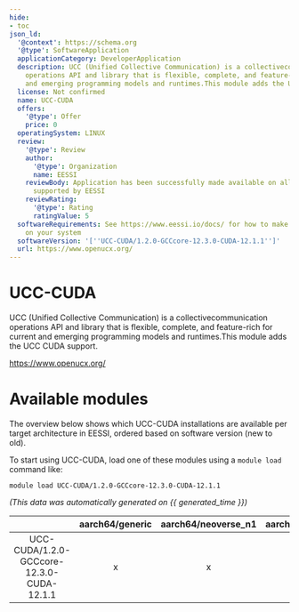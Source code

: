 ```yaml
---
hide:
- toc
json_ld:
  '@context': https://schema.org
  '@type': SoftwareApplication
  applicationCategory: DeveloperApplication
  description: UCC (Unified Collective Communication) is a collectivecommunication
    operations API and library that is flexible, complete, and feature-rich for current
    and emerging programming models and runtimes.This module adds the UCC CUDA support.
  license: Not confirmed
  name: UCC-CUDA
  offers:
    '@type': Offer
    price: 0
  operatingSystem: LINUX
  review:
    '@type': Review
    author:
      '@type': Organization
      name: EESSI
    reviewBody: Application has been successfully made available on all architectures
      supported by EESSI
    reviewRating:
      '@type': Rating
      ratingValue: 5
  softwareRequirements: See https://www.eessi.io/docs/ for how to make EESSI available
    on your system
  softwareVersion: '[''UCC-CUDA/1.2.0-GCCcore-12.3.0-CUDA-12.1.1'']'
  url: https://www.openucx.org/
---
```


UCC-CUDA
========


UCC (Unified Collective Communication) is a collectivecommunication operations API and library that is flexible, complete, and feature-rich for current and emerging programming models and runtimes.This module adds the UCC CUDA support.

https://www.openucx.org/
# Available modules


The overview below shows which UCC-CUDA installations are available per target architecture in EESSI, ordered based on software version (new to old).

To start using UCC-CUDA, load one of these modules using a `module load` command like:

```shell
module load UCC-CUDA/1.2.0-GCCcore-12.3.0-CUDA-12.1.1
```

*(This data was automatically generated on {{ generated_time }})*  

| |aarch64/generic|aarch64/neoverse_n1|aarch64/neoverse_v1|x86_64/generic|x86_64/amd/zen2|x86_64/amd/zen3|x86_64/amd/zen4|x86_64/intel/haswell|x86_64/intel/sapphirerapids|x86_64/intel/skylake_avx512|
| :---: | :---: | :---: | :---: | :---: | :---: | :---: | :---: | :---: | :---: | :---: |
|UCC-CUDA/1.2.0-GCCcore-12.3.0-CUDA-12.1.1|x|x|x|x|x|x|-|x|-|x|
